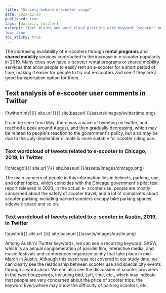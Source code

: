 ```yaml
---
title: "Secrets behind e-scooter usage"
date: 2022-12-20
published: true
tags: [dataviz, twitter]
excerpt: "Text mining and word cloud plotting with keyword 'scooter' on Twitter"
toc: true
toc_sticky: true
---
```


The increasing availability of e-scooters through **rental programs** and **shared mobility** services contributed to the increase in e-scooter popularity in 2019. Many cities now have e-scooter rental programs or shared mobility services that allow people to easily rent an e-scooter for a short period of time, making it easier for people to try out e-scooters and see if they are a good transportation option for them.

##  Text analysis of e-scooter user comments in Twitter 

![twittertime]({{ site.url }}{{ site.baseurl }}/assets/images/twittertime.png)

It can be seen from May, there was a wave of tweeting on twitter, and reached a peak around August, and then gradually decreasing, which may be related to people's reaction to the government's policy, but also may be due to the July-September climate is more suitable for scooter riding use.

###  Text wordcloud of tweets related to e-scooter in Chicago, 2019, in Twitter 

![chicago]({{ site.url }}{{ site.baseurl }}/assets/images/chicago.png)

The main concern of people in this information lies in helmets, parking, use, and other topics, which coincides with the Chicago government's pilot test report released in 2020, in the actual e- scooter use, people are mostly concerned about the safety of scooter travel, and a lot of complaints about scooter parking, including parked scooters occupy bike parking spaces, sidewalk space and so on.

### Text wordcloud of tweets related to e-scooter in Austin, 2019, in Twitter 

![austin]({{ site.url }}{{ site.baseurl }}/assets/images/austin.png)

Among Austin's Twitter keywords, we can see a recurring keyword: SXSW, which is an annual conglomeration of parallel film, interactive media, and music festivals and conferences organized jointly that take place in mid-March in Austin. Although this event was not covered in our study time, we can clearly see the relationship between scooter use and special city events through a word cloud. We can also see the discussion of scooter providers in the tweet buzzwords, including bird, Lyft, lime, etc., which may indicate that people are very concerned about the price of scooter trips. the keyword Everywhere may show the difficulty of parking scooters, etc.
